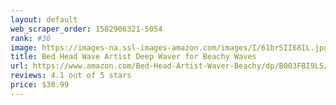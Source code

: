 ```yaml
---
layout: default 
﻿web_scraper_order: 1582906321-5054
rank: #36
image: https://images-na.ssl-images-amazon.com/images/I/61brSII68IL.jpg
title: Bed Head Wave Artist Deep Waver for Beachy Waves
url: https://www.amazon.com/Bed-Head-Artist-Waver-Beachy/dp/B003FBI9LS/ref=zg_mw_appliances_36?_encoding=UTF8&psc=1&refRID=M7PB36KB41DN6B2Q64BK
reviews: 4.1 out of 5 stars
price: $30.99 
---
```

